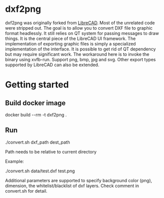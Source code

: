 # dxf2png

dxf2png was originally forked from [LibreCAD](https://github.com/LibreCAD/LibreCAD). Most of the unrelated code were stripped out. The goal is to allow you to convert DXF file to graphic format headlessly. It still relies on QT system for passing messages to draw things. It is the central piece of the LibreCAD UI framework. The implementation of exporting graphic files is simply a specialized implementation of the interface. It is possible to get rid of QT dependency but may require significant work. The workaround here is to invoke the binary using xvfb-run. Support png, bmp, jpg and svg. Other export types supported by LibreCAD can also be extended.

# Getting started

## Build docker image

docker build --rm -t dxf2png .

## Run

./convert.sh dxf_path dest_path

Path needs to be relative to current directory

Example:

./convert.sh data/test.dxf test.png

Additional parameters are supported to specify background color (png), dimension, the whitelist/blacklist of dxf layers. Check comment in convert.sh for detail.
